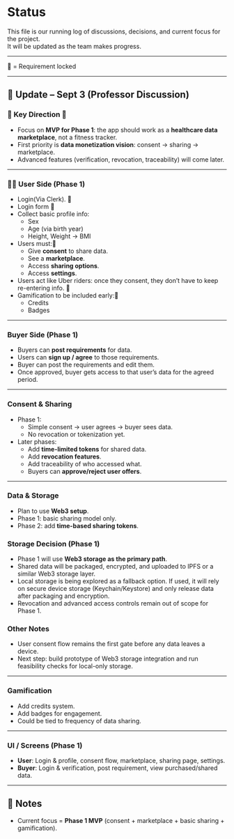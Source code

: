 # Status

This file is our running log of discussions, decisions, and current focus for the project.  
It will be updated as the team makes progress.  




---
🔐 = Requirement locked

---
## 📅 Update – Sept 3 (Professor Discussion)

### 🎯 Key Direction 🔐
- Focus on **MVP for Phase 1**: the app should work as a **healthcare data marketplace**, not a fitness tracker.  
- First priority is **data monetization vision**: consent → sharing → marketplace.  
- Advanced features (verification, revocation, traceability) will come later.  

---

### 🧑‍⚕️ User Side (Phase 1)
- Login(Via Clerk).  🔐
- Login form 🔐
- Collect basic profile info:
  - Sex  
  - Age (via birth year)  
  - Height, Weight → BMI  
- Users must:🔐
  - Give **consent** to share data.  
  - See a **marketplace**.  
  - Access **sharing options**.  
  - Access **settings**.  
- Users act like Uber riders: once they consent, they don’t have to keep re-entering info.  🔐
- Gamification to be included early:🔐
  - Credits  
  - Badges  

---

###  Buyer Side (Phase 1)
- Buyers can **post requirements** for data.  
- Users can **sign up / agree** to those requirements.
- Buyer can post the requirements and edit them. 
- Once approved, buyer gets access to that user’s data for the agreed period.  



---

###  Consent & Sharing
- Phase 1:
  - Simple consent → user agrees → buyer sees data.  
  - No revocation or tokenization yet.  
- Later phases:
  - Add **time-limited tokens** for shared data.  
  - Add **revocation features**.  
  - Add traceability of who accessed what.
  - Buyers can **approve/reject user offers**.  
---

### Data & Storage
- Plan to use **Web3 setup**.  
- Phase 1: basic sharing model only.  
- Phase 2: add **time-based sharing tokens**.  


### Storage Decision (Phase 1)
- Phase 1 will use **Web3 storage as the primary path**.  
- Shared data will be packaged, encrypted, and uploaded to IPFS or a similar Web3 storage layer.  
- Local storage is being explored as a fallback option. If used, it will rely on secure device storage (Keychain/Keystore) and only release data after packaging and encryption.  
- Revocation and advanced access controls remain out of scope for Phase 1.  

### Other Notes
- User consent flow remains the first gate before any data leaves a device.  
- Next step: build prototype of Web3 storage integration and run feasibility checks for local-only storage.  


---

### Gamification
- Add credits system.  
- Add badges for engagement.  
- Could be tied to frequency of data sharing.  

---

### UI / Screens (Phase 1)
- **User**: Login & profile, consent flow, marketplace, sharing page, settings.  
- **Buyer**: Login & verification, post requirement, view purchased/shared data.  

---

## 📌 Notes
-  Current focus = **Phase 1 MVP** (consent + marketplace + basic sharing + gamification).  
